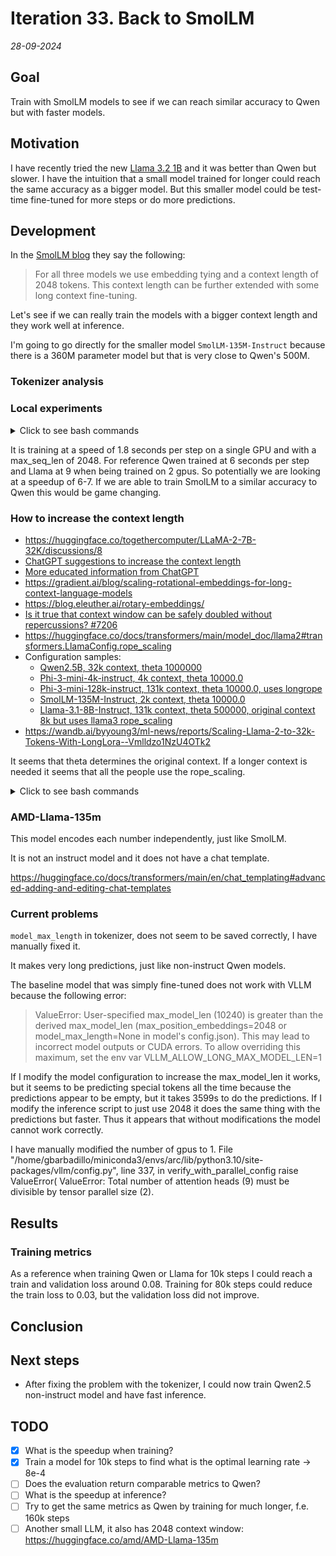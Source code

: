 # Iteration 33. Back to SmolLM

_28-09-2024_

## Goal

Train with SmolLM models to see if we can reach similar accuracy to Qwen but with faster models.

## Motivation

I have recently tried the new [Llama 3.2 1B](Iteration_32_llama_32.md) and it was better than Qwen but slower.
I have the intuition that a small model trained for longer could reach the same accuracy as a bigger model.
But this smaller model could be test-time fine-tuned for more steps or do more predictions.

## Development

In the [SmolLM blog](https://huggingface.co/blog/smollm) they say the following:

> For all three models we use embedding tying and a context length of 2048 tokens. This context length can be further extended with some long context fine-tuning.

Let's see if we can really train the models with a bigger context length and they work well at inference.

I'm going to go directly for the smaller model `SmolLM-135M-Instruct` because there is a 360M parameter
model but that is very close to Qwen's 500M.

### Tokenizer analysis

### Local experiments

<details>
  <summary>Click to see bash commands</summary>

```bash
# baseline, 492 seconds, 4.9 seconds/it
python fine-tuning.py \
--model_path /home/gbarbadillo/data/SmolLM-135M-Instruct \
--lora_r 32 \
--train_datasets /mnt/hdd0/Kaggle/arc24/data/new_partitions/train_rs7.json output-from-examples-v1 \
--val_dataset /mnt/hdd0/Kaggle/arc24/data/new_partitions/val_rs7.json output-from-examples-v1 \
--grid_encoder "GridShapeEncoder(RowNumberEncoder(MinimalGridEncoder()))" \
--output_dir /mnt/hdd0/Kaggle/arc24/models/20240928_debug_SmolLM/01_baseline \
--max_seq_len 10240 \
--device_map None \
--max_steps 100 \
--logging_steps 10 \
--batch_size 16 \
--verbose \
--learning_rate 1e-4

# Try to increase per_device_train_batch_size but get OOM
python fine-tuning.py \
--model_path /home/gbarbadillo/data/SmolLM-135M-Instruct \
--lora_r 32 \
--train_datasets /mnt/hdd0/Kaggle/arc24/data/new_partitions/train_rs7.json output-from-examples-v1 \
--val_dataset /mnt/hdd0/Kaggle/arc24/data/new_partitions/val_rs7.json output-from-examples-v1 \
--grid_encoder "GridShapeEncoder(RowNumberEncoder(MinimalGridEncoder()))" \
--output_dir /mnt/hdd0/Kaggle/arc24/models/20240928_debug_SmolLM/02_bs2 \
--max_seq_len 10240 \
--device_map None \
--max_steps 100 \
--logging_steps 10 \
--batch_size 16 \
--verbose \
--learning_rate 1e-4 \
--per_device_train_batch_size 2

# train on a single gpu, 338s, this uses ~21GB of VRAM, 3.3 seconds per iteration
export CUDA_VISIBLE_DEVICES=0
python fine-tuning.py \
--model_path /home/gbarbadillo/data/SmolLM-135M-Instruct \
--n_gpus 1 \
--lora_r 32 \
--train_datasets /mnt/hdd0/Kaggle/arc24/data/new_partitions/train_rs7.json output-from-examples-v1 \
--val_dataset /mnt/hdd0/Kaggle/arc24/data/new_partitions/val_rs7.json output-from-examples-v1 \
--grid_encoder "GridShapeEncoder(RowNumberEncoder(MinimalGridEncoder()))" \
--output_dir /mnt/hdd0/Kaggle/arc24/models/20240928_debug_SmolLM/03_1gpu \
--max_seq_len 10240 \
--device_map None \
--max_steps 100 \
--logging_steps 10 \
--batch_size 16 \
--verbose \
--learning_rate 1e-4

# Reduce the msl to 2048, now it only uses 7GB of VRAM, 294s, 2.9 seconds per iteration
export CUDA_VISIBLE_DEVICES=0
python fine-tuning.py \
--model_path /home/gbarbadillo/data/SmolLM-135M-Instruct \
--n_gpus 1 \
--lora_r 32 \
--train_datasets /mnt/hdd0/Kaggle/arc24/data/new_partitions/train_rs7.json output-from-examples-v1 \
--val_dataset /mnt/hdd0/Kaggle/arc24/data/new_partitions/val_rs7.json output-from-examples-v1 \
--grid_encoder "GridShapeEncoder(RowNumberEncoder(MinimalGridEncoder()))" \
--output_dir /mnt/hdd0/Kaggle/arc24/models/20240928_debug_SmolLM/04_1gpu_2048msl \
--max_seq_len 2048 \
--device_map None \
--max_steps 100 \
--logging_steps 10 \
--batch_size 16 \
--verbose \
--learning_rate 1e-4

# 186 seconds, 1.8 seconds per step
export CUDA_VISIBLE_DEVICES=0
python fine-tuning.py \
--model_path /home/gbarbadillo/data/SmolLM-135M-Instruct \
--n_gpus 1 \
--lora_r 32 \
--train_datasets /mnt/hdd0/Kaggle/arc24/data/new_partitions/train_rs7.json output-from-examples-v1 \
--val_dataset /mnt/hdd0/Kaggle/arc24/data/new_partitions/val_rs7.json output-from-examples-v1 \
--grid_encoder "GridShapeEncoder(RowNumberEncoder(MinimalGridEncoder()))" \
--output_dir /mnt/hdd0/Kaggle/arc24/models/20240928_debug_SmolLM/05_1gpu_2048msl_pdbs2 \
--max_seq_len 2048 \
--device_map None \
--max_steps 100 \
--logging_steps 10 \
--batch_size 16 \
--verbose \
--learning_rate 1e-4 \
--per_device_train_batch_size 2
```

</details>

It is training at a speed of 1.8 seconds per step on a single GPU and with a max_seq_len of 2048.
For reference Qwen trained at 6 seconds per step and Llama at 9 when being trained on 2 gpus.
So potentially we are looking at a speedup of 6-7. If we are able to train SmolLM to a similar accuracy
to Qwen this would be game changing.

### How to increase the context length

- https://huggingface.co/togethercomputer/LLaMA-2-7B-32K/discussions/8
- [ChatGPT suggestions to increase the context length](https://chatgpt.com/share/66f7d739-2f2c-8012-bcff-be2ec4c14da7)
- [More educated information from ChatGPT](https://chatgpt.com/share/66f7df6a-555c-8012-ac1b-b643a3627937)
- https://gradient.ai/blog/scaling-rotational-embeddings-for-long-context-language-models
- https://blog.eleuther.ai/rotary-embeddings/
- [Is it true that context window can be safely doubled without repercussions? #7206](https://github.com/ggerganov/llama.cpp/discussions/7206)
- https://huggingface.co/docs/transformers/main/model_doc/llama2#transformers.LlamaConfig.rope_scaling
- Configuration samples:
  - [Qwen2.5B, 32k context, theta 1000000](https://huggingface.co/Qwen/Qwen2.5-0.5B/blob/main/config.json#L19)
  - [Phi-3-mini-4k-instruct, 4k context, theta 10000.0](https://huggingface.co/microsoft/Phi-3-mini-4k-instruct/blob/main/config.json)
  - [Phi-3-mini-128k-instruct, 131k context, theta 10000.0, uses longrope](https://huggingface.co/microsoft/Phi-3-mini-128k-instruct/blob/main/config.json)
  - [SmolLM-135M-Instruct, 2k context, theta 10000.0](https://huggingface.co/HuggingFaceTB/SmolLM-135M-Instruct/blob/main/config.json)
  - [Llama-3.1-8B-Instruct, 131k context, theta 500000, original context 8k but uses llama3 rope_scaling](https://huggingface.co/meta-llama/Llama-3.1-8B-Instruct/blob/main/config.json)
- https://wandb.ai/byyoung3/ml-news/reports/Scaling-Llama-2-to-32k-Tokens-With-LongLora--Vmlldzo1NzU4OTk2

It seems that theta determines the original context. If a longer context is needed it seems that all the people
use the rope_scaling.

<details>
  <summary>Click to see bash commands</summary>

```bash
# train on a single gpu, 338s, this uses ~21GB of VRAM, 3.3 seconds per iteration
export CUDA_VISIBLE_DEVICES=0
python fine-tuning.py \
--model_path /home/gbarbadillo/data/SmolLM-135M-Instruct \
--n_gpus 1 \
--no-use_lora \
--train_datasets /mnt/hdd0/Kaggle/arc24/data/new_partitions/train_rs7.json output-from-examples-v1 \
--val_dataset /mnt/hdd0/Kaggle/arc24/data/new_partitions/val_rs7.json output-from-examples-v1 \
--grid_encoder "GridShapeEncoder(RowNumberEncoder(MinimalGridEncoder()))" \
--output_dir /mnt/hdd0/Kaggle/arc24/models/20240928_debug_SmolLM_context_window/01_baseline-full-fine-tuning \
--max_seq_len 10240 \
--device_map None \
--max_steps 100 \
--logging_steps 10 \
--batch_size 16 \
--verbose \
--learning_rate 4e-4

export CUDA_VISIBLE_DEVICES=0
python fine-tuning.py \
--model_path /home/gbarbadillo/data/SmolLM-135M-Instruct \
--n_gpus 1 \
--no-use_lora \
--train_datasets /mnt/hdd0/Kaggle/arc24/data/new_partitions/train_rs7.json output-from-examples-v1 \
--val_dataset /mnt/hdd0/Kaggle/arc24/data/new_partitions/val_rs7.json output-from-examples-v1 \
--grid_encoder "GridShapeEncoder(RowNumberEncoder(MinimalGridEncoder()))" \
--output_dir /mnt/hdd0/Kaggle/arc24/models/20240928_debug_SmolLM_context_window/02_change-model-config \
--max_seq_len 10240 \
--device_map None \
--max_steps 100 \
--logging_steps 10 \
--batch_size 16 \
--verbose \
--learning_rate 4e-4

export CUDA_VISIBLE_DEVICES=0
python fine-tuning.py \
--model_path /home/gbarbadillo/data/SmolLM-135M-Instruct \
--n_gpus 1 \
--no-use_lora \
--train_datasets /mnt/hdd0/Kaggle/arc24/data/new_partitions/train_rs7.json output-from-examples-v1 \
--val_dataset /mnt/hdd0/Kaggle/arc24/data/new_partitions/val_rs7.json output-from-examples-v1 \
--grid_encoder "GridShapeEncoder(RowNumberEncoder(MinimalGridEncoder()))" \
--output_dir /mnt/hdd0/Kaggle/arc24/models/20240928_debug_SmolLM_context_window/03_change-model-config-longer \
--max_seq_len 10240 \
--device_map None \
--max_steps 1000 \
--warmup_ratio 1e-1 \
--logging_steps 10 \
--batch_size 16 \
--verbose \
--random_seed 7 \
--learning_rate 4e-4

export CUDA_VISIBLE_DEVICES=1
python fine-tuning.py \
--model_path /home/gbarbadillo/data/SmolLM-135M-Instruct \
--n_gpus 1 \
--no-use_lora \
--train_datasets /mnt/hdd0/Kaggle/arc24/data/new_partitions/train_rs7.json output-from-examples-v1 \
--val_dataset /mnt/hdd0/Kaggle/arc24/data/new_partitions/val_rs7.json output-from-examples-v1 \
--grid_encoder "GridShapeEncoder(RowNumberEncoder(MinimalGridEncoder()))" \
--output_dir /mnt/hdd0/Kaggle/arc24/models/20240928_debug_SmolLM_context_window/04_longer-baseline \
--max_seq_len 10240 \
--device_map None \
--max_steps 1000 \
--warmup_ratio 1e-1 \
--logging_steps 10 \
--batch_size 16 \
--verbose \
--random_seed 7 \
--learning_rate 4e-4

export CUDA_VISIBLE_DEVICES=0
python fine-tuning.py \
--model_path /home/gbarbadillo/data/SmolLM-135M-Instruct \
--n_gpus 1 \
--no-use_lora \
--train_datasets /mnt/hdd0/Kaggle/arc24/data/new_partitions/train_rs7.json output-from-examples-v1 \
--val_dataset /mnt/hdd0/Kaggle/arc24/data/new_partitions/val_rs7.json output-from-examples-v1 \
--grid_encoder "GridShapeEncoder(RowNumberEncoder(MinimalGridEncoder()))" \
--output_dir /mnt/hdd0/Kaggle/arc24/models/20240928_debug_SmolLM_context_window/05_rope-scaling-02 \
--max_seq_len 10240 \
--device_map None \
--max_steps 1000 \
--warmup_ratio 1e-1 \
--logging_steps 10 \
--batch_size 16 \
--verbose \
--random_seed 7 \
--learning_rate 4e-4

python fine-tuning.py \
--model_path /home/gbarbadillo/data/SmolLM-135M-Instruct \
--n_gpus 1 \
--no-use_lora \
--train_datasets /mnt/hdd0/Kaggle/arc24/data/new_partitions/train_rs7.json output-from-examples-v1 \
--val_dataset /mnt/hdd0/Kaggle/arc24/data/new_partitions/val_rs7.json output-from-examples-v1 \
--grid_encoder "GridShapeEncoder(RowNumberEncoder(MinimalGridEncoder()))" \
--output_dir /mnt/hdd0/Kaggle/arc24/models/20240928_debug_SmolLM_context_window/07_linear-rope-scaling-2-update-tokenizer \
--max_seq_len 10240 \
--device_map None \
--max_steps 1000 \
--warmup_ratio 1e-1 \
--logging_steps 10 \
--batch_size 16 \
--verbose \
--random_seed 7 \
--learning_rate 4e-4
```

</details>

### AMD-Llama-135m

This model encodes each number independently, just like SmolLM.

It is not an instruct model and it does not have a chat template.

https://huggingface.co/docs/transformers/main/en/chat_templating#advanced-adding-and-editing-chat-templates

### Current problems

`model_max_length` in tokenizer, does not seem to be saved correctly, I have manually fixed it.

It makes very long predictions, just like non-instruct Qwen models.

The baseline model that was simply fine-tuned does not work with VLLM because the following error:

> ValueError: User-specified max_model_len (10240) is greater than the derived max_model_len (max_position_embeddings=2048 or model_max_length=None in model's config.json). This may lead to incorrect model outputs or CUDA errors. To allow overriding this maximum, set the env var VLLM_ALLOW_LONG_MAX_MODEL_LEN=1

If I modify the model configuration to increase the max_model_len it works, but it seems to be predicting
special tokens all the time because the predictions appear to be empty, but it takes 3599s to do the predictions.
If I modify the inference script to just use 2048 it does the same thing with the predictions but faster.
Thus it appears that without modifications the model cannot work correctly.


I have manually modified the number of gpus to 1.
  File "/home/gbarbadillo/miniconda3/envs/arc/lib/python3.10/site-packages/vllm/config.py", line 337, in verify_with_parallel_config
    raise ValueError(
ValueError: Total number of attention heads (9) must be divisible by tensor parallel size (2).

## Results

### Training metrics

As a reference when training Qwen or Llama for 10k steps I could reach a train and validation loss around 0.08.
Training for 80k steps could reduce the train loss to 0.03, but the validation loss did not improve.

## Conclusion

## Next steps

- After fixing the problem with the tokenizer, I could now train Qwen2.5 non-instruct model and have fast inference.

## TODO

- [x] What is the speedup when training?
- [x] Train a model for 10k steps to find what is the optimal learning rate -> 8e-4
- [ ] Does the evaluation return comparable metrics to Qwen?
- [ ] What is the speedup at inference?
- [ ] Try to get the same metrics as Qwen by training for much longer, f.e. 160k steps
- [ ] Another small LLM, it also has 2048 context window: https://huggingface.co/amd/AMD-Llama-135m